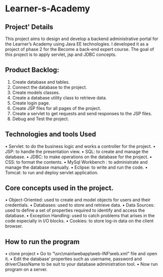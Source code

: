 # Learner-s-Academy

## Project' Details
This project aims to design and develop a backend administrative portal for the Learner’s Academy using Java EE technologies. I developed it as a project of phase 2 for the Become a back-end expert course. The goal of this project is to apply servlet, jsp and JDBC concepts.

## Product Backlog:
1.	Create database and tables.
2.	Connect the database to the project.
3.	Create models classes.
4.	Create a database utility class to retrieve data.
5.	Create login page.
6.	Create JSP files for all pages of the project.
7.	Create a servlet to get requests and send responses to the JSP files.
8.	Debug and Test the project.

## Technologies and tools Used
• Servlet: to do the business logic and works a controller for the project.
• JSP: to handle the presentation view.
• SQL: to create and manage the database.
• JDBC: to make operations on the database for the project.
• CSS: to format the contents.
• MySql Workbench : to administrate and manage the database manually.
• Eclipse: to write and run the code.
• Tomcat: to run and deploy servlet application.

## Core concepts used in the project.
• Object-Oriented: used to create and model objects for users and their credentials.
• Databases: used to store and retrieve data.
• Data Sources: used to define a set of properties required to identify and access the database.
• Exception Handling: used to catch problems that arises in the code especially in I/O blocks.
• Cookies: to store log-in data on the client browser.

## How to run the program
 • clone project
 • Go to “\src\main\webapp\web-INF\web.xml” file and open it.
 • Edit the database’ properties such as username, password and driverClassName to be suit to your database administration tool.
 • Now run program on a server.
